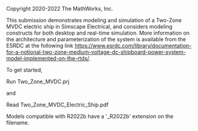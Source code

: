 Copyright 2020-2022 The MathWorks, Inc.

This submission demonstrates modeling and simulation of a Two-Zone MVDC electric ship in Simscape Electrical, 
and considers modeling constructs for both desktop and real-time simulation. More information on the
architecture and parameterization of the system is available from the ESRDC at the following link
https://www.esrdc.com/library/documentation-for-a-notional-two-zone-medium-voltage-dc-shipboard-power-system-model-implemented-on-the-rtds/. 

To get started,

Run Two_Zone_MVDC.prj

and

Read Two_Zone_MVDC_Electric_Ship.pdf

Models compatible with R2022b have a '_R2022b' extension on the filename.



